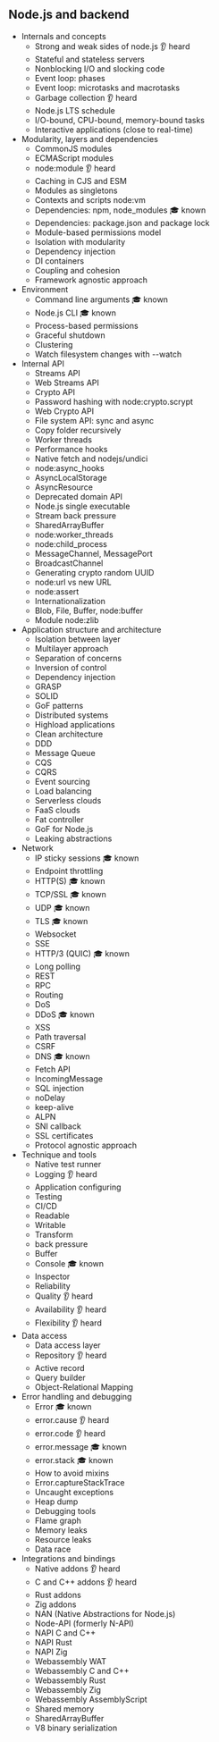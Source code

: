 ## Node.js and backend

- Internals and concepts
  - Strong and weak sides of node.js 👂 heard
  - Stateful and stateless servers
  - Nonblocking I/O and slocking code
  - Event loop: phases
  - Event loop: microtasks and macrotasks
  - Garbage collection 👂 heard
  - Node.js LTS schedule
  - I/O-bound, CPU-bound, memory-bound tasks
  - Interactive applications (close to real-time)
- Modularity, layers and dependencies
  - CommonJS modules
  - ECMAScript modules
  - node:module 👂 heard
  - Caching in CJS and ESM
  - Modules as singletons
  - Contexts and scripts node:vm
  - Dependencies: npm, node_modules 🎓 known
  - Dependencies: package.json and package lock
  - Module-based permissions model
  - Isolation with modularity
  - Dependency injection
  - DI containers
  - Coupling and cohesion
  - Framework agnostic approach
- Environment
  - Command line arguments 🎓 known
  - Node.js CLI 🎓 known
  - Process-based permissions
  - Graceful shutdown
  - Clustering
  - Watch filesystem changes with --watch
- Internal API
  - Streams API
  - Web Streams API
  - Crypto API
  - Password hashing with node:crypto.scrypt
  - Web Crypto API
  - File system API: sync and async
  - Copy folder recursively
  - Worker threads
  - Performance hooks
  - Native fetch and nodejs/undici
  - node:async_hooks
  - AsyncLocalStorage
  - AsyncResource
  - Deprecated domain API
  - Node.js single executable
  - Stream back pressure
  - SharedArrayBuffer
  - node:worker_threads
  - node:child_process
  - MessageChannel, MessagePort
  - BroadcastChannel
  - Generating crypto random UUID
  - node:url vs new URL
  - node:assert
  - Internationalization
  - Blob, File, Buffer, node:buffer
  - Module node:zlib
- Application structure and architecture
  - Isolation between layer
  - Multilayer approach
  - Separation of concerns
  - Inversion of control
  - Dependency injection
  - GRASP
  - SOLID
  - GoF patterns
  - Distributed systems
  - Highload applications
  - Clean architecture
  - DDD
  - Message Queue
  - CQS
  - CQRS
  - Event sourcing
  - Load balancing
  - Serverless clouds
  - FaaS clouds
  - Fat controller
  - GoF for Node.js
  - Leaking abstractions
- Network
  - IP sticky sessions 🎓 known
  - Endpoint throttling
  - HTTP(S)  🎓 known
  - TCP/SSL 🎓 known
  - UDP 🎓 known
  - TLS 🎓 known
  - Websocket 
  - SSE
  - HTTP/3 (QUIC) 🎓 known
  - Long polling
  - REST
  - RPC
  - Routing
  - DoS
  - DDoS 🎓 known
  - XSS
  - Path traversal
  - CSRF
  - DNS 🎓 known
  - Fetch API
  - IncomingMessage
  - SQL injection
  - noDelay
  - keep-alive
  - ALPN
  - SNI callback
  - SSL certificates
  - Protocol agnostic approach
- Technique and tools
  - Native test runner
  - Logging 👂 heard
  - Application configuring
  - Testing
  - CI/CD
  - Readable
  - Writable
  - Transform
  - back pressure
  - Buffer
  - Console 🎓 known
  - Inspector
  - Reliability 
  - Quality 👂 heard
  - Availability 👂 heard
  - Flexibility 👂 heard
- Data access
  - Data access layer
  - Repository 👂 heard
  - Active record
  - Query builder
  - Object-Relational Mapping
- Error handling and debugging
  - Error 🎓 known
  - error.cause 👂 heard
  - error.code 👂 heard
  - error.message 🎓 known
  - error.stack 🎓 known
  - How to avoid mixins
  - Error.captureStackTrace
  - Uncaught exceptions
  - Heap dump
  - Debugging tools
  - Flame graph
  - Memory leaks
  - Resource leaks
  - Data race
- Integrations and bindings
  - Native addons 👂 heard
  - C and C++ addons 👂 heard
  - Rust addons
  - Zig addons
  - NAN (Native Abstractions for Node.js)
  - Node-API (formerly N-API)
  - NAPI C and C++
  - NAPI Rust
  - NAPI Zig
  - Webassembly WAT
  - Webassembly C and C++
  - Webassembly Rust
  - Webassembly Zig
  - Webassembly AssemblyScript
  - Shared memory
  - SharedArrayBuffer
  - V8 binary serialization